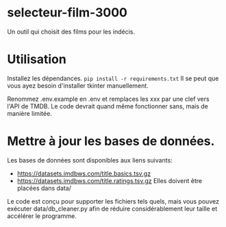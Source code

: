 # selecteur-film-3000
Un outil qui choisit des films pour les indécis.

# Utilisation
Installez les dépendances.
`pip install -r requirements.txt`
Il se peut que vous ayez besoin d'installer tkinter manuellement.

Renommez .env.example en .env et remplaces les xxx par une clef vers l'API de TMDB. Le code devrait quand même fonctionner sans, mais de manière limitée.

# Mettre à jour les bases de données.
Les bases de données sont disponibles aux liens suivants:
- https://datasets.imdbws.com/title.basics.tsv.gz
- https://datasets.imdbws.com/title.ratings.tsv.gz
Elles doivent être placées dans data/

Le code est conçu pour supporter les fichiers tels quels, mais vous pouvez exécuter data/db_cleaner.py afin de réduire considérablement leur taille et accélérer le programme.
